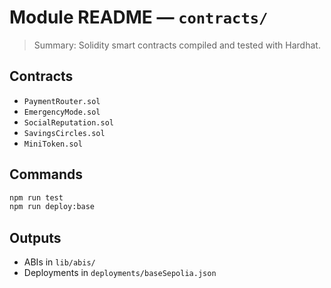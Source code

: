 # Module README — `contracts/`

> Summary: Solidity smart contracts compiled and tested with Hardhat.

## Contracts
- `PaymentRouter.sol`
- `EmergencyMode.sol`
- `SocialReputation.sol`
- `SavingsCircles.sol`
- `MiniToken.sol`

## Commands
```bash
npm run test
npm run deploy:base
```

## Outputs
- ABIs in `lib/abis/`
- Deployments in `deployments/baseSepolia.json`
